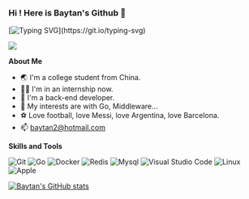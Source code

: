 ### Hi ! Here is Baytan's Github 👋

[![Typing SVG](https://readme-typing-svg.demolab.com?font=Fira+Code&color=14384E&center=true&repeat=false&width=435&lines=Fmt.Println(%22Hello%2CWorld!%22);Hello%2CWorld!)](https://git.io/typing-svg)

<img src="https://camo.githubusercontent.com/c31248d607b3c8fe3175a3b6ca8d8f297ec4e2ce91daefa658ab2c34982890ea/68747470733a2f2f63646e2e6a7364656c6976722e6e65742f67682f73756e3032323553554e2f73756e3032323553554e2f6173736574732f696d616765732f636f64696e672e676966">

**About Me**

- 🌏 I'm a college student from China.
- 🧑‍💻 I'm in an internship now.
- 🎯 I'm a back-end developer.
- 🤔 My interests are with Go, Middleware...
- ⚽️ Love football, love Messi, love Argentina, love Barcelona.
- 📫 baytan2@hotmail.com

**Skills and Tools**

![Git](https://img.shields.io/badge/Git-F05032?style=flat-square&logo=Git&logoColor=white)
![Go](https://img.shields.io/badge/Go-007ACC?style=flat-square&logo=go&logoColor=white)
![Docker](https://img.shields.io/badge/Docker-007ACC?style=flat-square&logo=docker&logoColor=white)
![Redis](https://img.shields.io/badge/Redis-red?style=flat-square&logo=redis&logoColor=white)
![Mysql](https://img.shields.io/badge/Mysql-informational?style=flat-square&logo=mysql&logoColor=white)
![Visual Studio Code](https://img.shields.io/badge/Visual_Studio_Code-007ACC?style=flat-square&logo=Visual-Studio-Code&logoColor=white)
![Linux](https://img.shields.io/badge/Linux-grey?style=flat-square&logo=linux&logoColor=white)
![Apple](https://img.shields.io/badge/MacBook-999999?style=flat-square&logo=Apple&logoColor=white)

[![Baytan's GitHub stats](https://github-readme-stats.vercel.app/api?username=baytan0720&show_icons=truetheme=dark)](https://github.com/anuraghazra/github-readme-stats)
